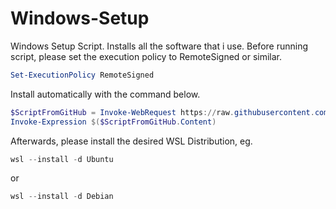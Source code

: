 # Windows-Setup

Windows Setup Script. Installs all the software that i use.
Before running script, please set the execution policy to RemoteSigned or similar.

```ps1
Set-ExecutionPolicy RemoteSigned
```

Install automatically with the command below.

```ps1
$ScriptFromGitHub = Invoke-WebRequest https://raw.githubusercontent.com/MagnusMat/Windows-Setup/main/Windows%20Install.ps1
Invoke-Expression $($ScriptFromGitHub.Content)
```

Afterwards, please install the desired WSL Distribution, eg.

```ps1
wsl --install -d Ubuntu
```

or

```ps1
wsl --install -d Debian
```
